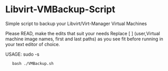 # Libvirt-VMBackup-Script
Simple script to backup your Libvirt/Virt-Manager Virtual Machines


Please READ, make the edits that suit your needs
Replace [ ] (user,Virtual machine image names, first and last paths) as you see fit before running in your text editor of choice.



USAGE: sudo -s
       
       bash ./VMBackup.sh
